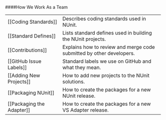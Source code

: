 ####How We Work As a Team

<table>
<tr><td>[[Coding Standards]]</td><td>Describes coding standards used in NUnit.</td></tr>
<tr><td>[[Standard Defines]]</td><td>Lists standard defines used in building the NUnit projects.</td></tr>
<tr><td>[[Contributions]]</td><td>Explains how to review and merge code submitted by other developers.</td></tr>
<tr><td>[[GitHub Issue Labels]]</td><td>Standard labels we use on GitHub and what they mean.</td></tr>
<tr><td>[[Adding New Projects]]</td><td>How to add new projects to the NUnit solutions.</td></tr>
<tr><td>[[Packaging NUnit]]</td><td>How to create the packages for a new NUnit release.</td></tr>
<tr><td>[[Packaging the Adapter]]</td><td>How to create the packages for a new VS Adapter release.</td></tr>
</td></tr>
</table>
